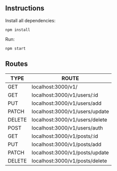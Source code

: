 ## Instructions
Install all dependencies:
```
npm install
```

Run:
```
npm start
```


## Routes
| TYPE | ROUTE |
|---|---|
| GET | localhost:3000/v1/ |
| GET | localhost:3000/v1/users/:id |
| PUT | localhost:3000/v1/users/add |
| PATCH | localhost:3000/v1/users/update |
| DELETE | localhost:3000/v1/users/delete |
| POST | localhost:3000/v1/users/auth |
| GET | localhost:3000/v1/posts/:id |
| PUT | localhost:3000/v1/posts/add |
| PATCH | localhost:3000/v1/posts/update |
| DELETE | localhost:3000/v1/posts/delete |